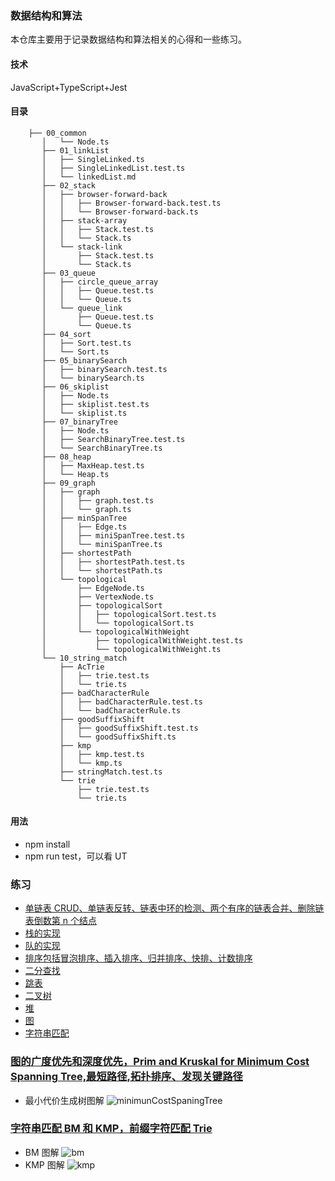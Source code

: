 ### 数据结构和算法

本仓库主要用于记录数据结构和算法相关的心得和一些练习。

#### 技术

JavaScript+TypeScript+Jest

#### 目录

```
    ├── 00_common
       │   └── Node.ts
       ├── 01_linkList
       │   ├── SingleLinked.ts
       │   ├── SingleLinkedList.test.ts
       │   └── linkedList.md
       ├── 02_stack
       │   ├── browser-forward-back
       │   │   ├── Browser-forward-back.test.ts
       │   │   └── Browser-forward-back.ts
       │   ├── stack-array
       │   │   ├── Stack.test.ts
       │   │   └── Stack.ts
       │   └── stack-link
       │       ├── Stack.test.ts
       │       └── Stack.ts
       ├── 03_queue
       │   ├── circle_queue_array
       │   │   ├── Queue.test.ts
       │   │   └── Queue.ts
       │   └── queue_link
       │       ├── Queue.test.ts
       │       └── Queue.ts
       ├── 04_sort
       │   ├── Sort.test.ts
       │   └── Sort.ts
       ├── 05_binarySearch
       │   ├── binarySearch.test.ts
       │   └── binarySearch.ts
       ├── 06_skiplist
       │   ├── Node.ts
       │   ├── skiplist.test.ts
       │   └── skiplist.ts
       ├── 07_binaryTree
       │   ├── Node.ts
       │   ├── SearchBinaryTree.test.ts
       │   └── SearchBinaryTree.ts
       ├── 08_heap
       │   ├── MaxHeap.test.ts
       │   └── Heap.ts
       ├── 09_graph
       │   ├── graph
       │   │   ├── graph.test.ts
       │   │   └── graph.ts
       │   ├── minSpanTree
       │   │   ├── Edge.ts
       │   │   ├── miniSpanTree.test.ts
       │   │   └── miniSpanTree.ts
       │   ├── shortestPath
       │   │   ├── shortestPath.test.ts
       │   │   └── shortestPath.ts
       │   └── topological
       │       ├── EdgeNode.ts
       │       ├── VertexNode.ts
       │       ├── topologicalSort
       │       │   ├── topologicalSort.test.ts
       │       │   └── topologicalSort.ts
       │       └── topologicalWithWeight
       │           ├── topologicalWithWeight.test.ts
       │           └── topologicalWithWeight.ts
       └── 10_string_match
           ├── AcTrie
           │   ├── trie.test.ts
           │   └── trie.ts
           ├── badCharacterRule
           │   ├── badCharacterRule.test.ts
           │   └── badCharacterRule.ts
           ├── goodSuffixShift
           │   ├── goodSuffixShift.test.ts
           │   └── goodSuffixShift.ts
           ├── kmp
           │   ├── kmp.test.ts
           │   └── kmp.ts
           ├── stringMatch.test.ts
           └── trie
               ├── trie.test.ts
               └── trie.ts

```

#### 用法

-   npm install
-   npm run test，可以看 UT

### 练习

-   [单链表 CRUD、单链表反转、链表中环的检测、两个有序的链表合并、删除链表倒数第 n 个结点](/src/01_linkList)
-   [栈的实现](/src/02_stack/)
-   [队的实现](/src/03_queue)
-   [排序包括冒泡排序、插入排序、归并排序、快排、计数排序](/src/04_sort)
-   [二分查找](/src/05_binarySearch)
-   [跳表](/src/06_skiplist)
-   [二叉树](/src/07_tree)
-   [堆](/src/08_heap)
-   [图](/src/09_graph)
-   [字符串匹配](/src/10_string_match)

### [图的广度优先和深度优先，Prim and Kruskal for Minimum Cost Spanning Tree,最短路径,拓扑排序、发现关键路径](/src/09_graph)

-   最小代价生成树图解
    ![minimunCostSpaningTree](https://user-images.githubusercontent.com/19220476/128635541-b8b8378a-8c87-4b05-a62b-0cc8383faf04.png)

### [字符串匹配 BM 和 KMP，前缀字符匹配 Trie](/src/10_string_match)

-   BM 图解
    ![bm](https://user-images.githubusercontent.com/19220476/128634454-5a3f21c7-1f57-480b-894c-a29022712924.png)
-   KMP 图解
    ![kmp](https://user-images.githubusercontent.com/19220476/128634444-1df452ef-6b81-40cd-9e73-9140e7fc4da3.png)
